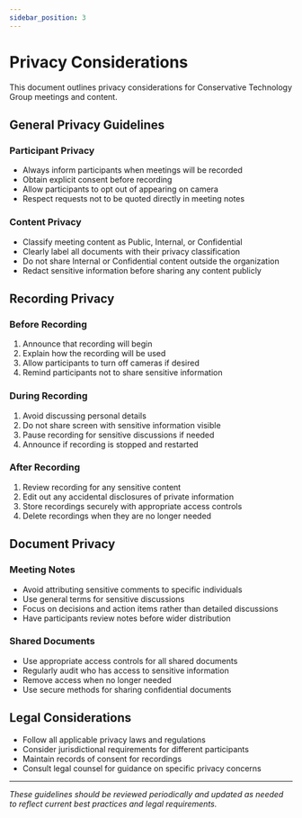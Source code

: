 ```yaml
---
sidebar_position: 3
---
```


# Privacy Considerations

This document outlines privacy considerations for Conservative Technology Group meetings and content.

## General Privacy Guidelines

### Participant Privacy

- Always inform participants when meetings will be recorded
- Obtain explicit consent before recording
- Allow participants to opt out of appearing on camera
- Respect requests not to be quoted directly in meeting notes

### Content Privacy

- Classify meeting content as Public, Internal, or Confidential
- Clearly label all documents with their privacy classification
- Do not share Internal or Confidential content outside the organization
- Redact sensitive information before sharing any content publicly

## Recording Privacy

### Before Recording

1. Announce that recording will begin
2. Explain how the recording will be used
3. Allow participants to turn off cameras if desired
4. Remind participants not to share sensitive information

### During Recording

1. Avoid discussing personal details
2. Do not share screen with sensitive information visible
3. Pause recording for sensitive discussions if needed
4. Announce if recording is stopped and restarted

### After Recording

1. Review recording for any sensitive content
2. Edit out any accidental disclosures of private information
3. Store recordings securely with appropriate access controls
4. Delete recordings when they are no longer needed

## Document Privacy

### Meeting Notes

- Avoid attributing sensitive comments to specific individuals
- Use general terms for sensitive discussions
- Focus on decisions and action items rather than detailed discussions
- Have participants review notes before wider distribution

### Shared Documents

- Use appropriate access controls for all shared documents
- Regularly audit who has access to sensitive information
- Remove access when no longer needed
- Use secure methods for sharing confidential documents

## Legal Considerations

- Follow all applicable privacy laws and regulations
- Consider jurisdictional requirements for different participants
- Maintain records of consent for recordings
- Consult legal counsel for guidance on specific privacy concerns

---

*These guidelines should be reviewed periodically and updated as needed to reflect current best practices and legal requirements.*
